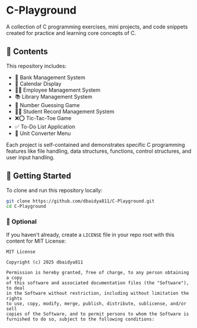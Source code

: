 # C-Playground

A collection of C programming exercises, mini projects, and code snippets created for practice and learning core concepts of C.

## 📂 Contents

This repository includes:

- 🏦 Bank Management System
- 📆 Calendar Display
- 👩‍💼 Employee Management System
- 📚 Library Management System
- 🔢 Number Guessing Game
- 🧑‍🎓 Student Record Management System
- ❌⭕ Tic-Tac-Toe Game
- ✅ To-Do List Application
- 📏 Unit Converter Menu

Each project is self-contained and demonstrates specific C programming features like file handling, data structures, functions, control structures, and user input handling.

## 🚀 Getting Started

To clone and run this repository locally:

```bash
git clone https://github.com/dbaidya811/C-Playground.git
cd C-Playground

```

### 🔧 Optional
If you haven't already, create a `LICENSE` file in your repo root with this content for MIT License:

```
MIT License

Copyright (c) 2025 dbaidya811

Permission is hereby granted, free of charge, to any person obtaining a copy
of this software and associated documentation files (the "Software"), to deal
in the Software without restriction, including without limitation the rights
to use, copy, modify, merge, publish, distribute, sublicense, and/or sell
copies of the Software, and to permit persons to whom the Software is
furnished to do so, subject to the following conditions:


```
